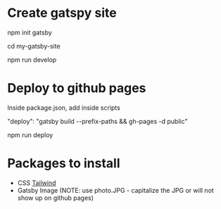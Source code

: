 # Create gatspy site

npm init gatsby

cd my-gatsby-site

npm run develop

# Deploy to github pages

Inside package.json, add inside scripts

"deploy": "gatsby build --prefix-paths && gh-pages -d public"

npm run deploy

# Packages to install

- CSS [Tailwind](https://tailwindcss.com/docs/guides/gatsby)
- Gatsby Image (NOTE: use photo.JPG - capitalize the JPG or will not show up on github pages)
